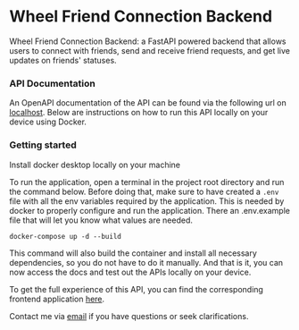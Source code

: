 # Wheel Friend Connection Backend
Wheel Friend Connection Backend: a FastAPI powered backend that allows users to connect with friends,
send and receive friend requests, and get live updates on friends' statuses.

### API Documentation
An OpenAPI documentation of the API can be found via the following url on [localhost](http://localhost:8015/docs). 
Below are instructions on how to run this API locally on your device using Docker.

### Getting started
Install docker desktop locally on your machine

To run the application, open a terminal in the project root directory and run the command below. 
Before doing that, make sure to have created a `.env` file with all the env variables required by 
the application. This is needed by docker to properly configure and run the application. 
There an .env.example file that will let you know what values are needed.

```
docker-compose up -d --build
```

This command will also build the container and install all necessary dependencies, so you do not have to do it manually.
And that is it, you can now access the docs and test out the APIs locally on your device.

To get the full experience of this API, you can find the corresponding frontend application [here](https://github.com/iamranchojr/wheel-friend-connection-frontend).

Contact me via [email](mailto:iamranchojr@gmail.com) if you have questions or seek clarifications.